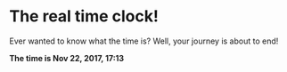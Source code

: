 # The real time clock!

Ever wanted to know what the time is? Well, your journey is about to end!

**The time is Nov 22, 2017, 17:13**